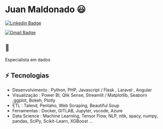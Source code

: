 # Juan Maldonado 😃

[![Linkedin Badge](https://img.shields.io/badge/-juaneduardomaldonado-blue?style=flat-square&logo=Linkedin&logoColor=white&link=https://www.linkedin.com/in/juaneduardomaldonado/)](https://www.linkedin.com/in/juaneduardomaldonado/)

[![Gmail Badge](https://img.shields.io/badge/-juaneduardo.maldonado@gmail.com-c14438?style=flat-square&logo=Gmail&logoColor=white&link=mailto:juaneduardo.maldonado@gmail.com)](mailto:juaneduardo.maldonado@gmail.com)

## 🧐 
Especialista em dados   

## ⚡ Tecnologias
- Desenvolvimento : Python, PHP, Javascript /  Flask , Laravel , Angular
- Visualização : Power BI, Qlik Sense, Streamlit / Matplotlib, Seaborn ,ggplot, Bokeh, Plotly
- ETL :  Talend, Pentaho, Web Scraping, Beautiful Soup
- Ferramentas : Docker, GITLAB, Jupyter, vscode, Azure
- Data Science : Machine Learning, Tensor Flow, NLP, nltk, spacy, numpy, pandas, SciPy, Scikit-Learn, XGBoost ...

